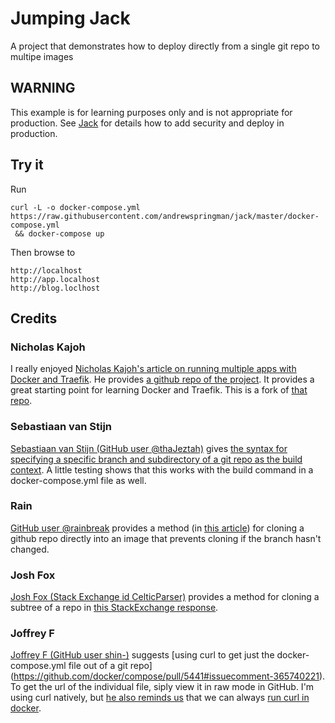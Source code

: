 # Jumping Jack
A project that demonstrates how to deploy directly from a single git repo to multipe images

## WARNING

This example is for learning purposes only and is not appropriate for production.  See [Jack](https://github.com/nicholaskajoh/jack) for details how to add security and deploy in production.

## Try it

Run
```shell
curl -L -o docker-compose.yml https://raw.githubusercontent.com/andrewspringman/jack/master/docker-compose.yml
 && docker-compose up
```
Then browse to
```
http://localhost
http://app.localhost
http://blog.loclhost
```

## Credits

### Nicholas Kajoh
I really enjoyed [Nicholas Kajoh's article on running multiple apps with Docker and Traefik](https://medium.com/@nicholaskajoh/how-to-run-multiple-apps-on-one-server-using-docker-and-traefik-de3f6a5ddb4c).  He provides [a github repo of the project](https://github.com/nicholaskajoh/jack).  It provides a great starting point for learning Docker and Traefik.  This is a fork of [that repo](https://github.com/nicholaskajoh/jack).

### Sebastiaan van Stijn
[Sebastiaan van Stijn (GitHub user @thaJeztah)](https://github.com/thaJeztah) gives [the syntax for specifying a specific branch and subdirectory of a git repo as the build context](https://github.com/moby/moby/issues/7071#issuecomment-234306681).  A little testing shows that this works with the build command in a docker-compose.yml file as well.

### Rain
[GitHub user @rainbreak](https://github.com/rainbreak) provides a method (in [this article](https://github.com/moby/moby/issues/14704)) for cloning a github repo directly into an image that prevents cloning if the branch hasn't changed.

### Josh Fox
[Josh Fox (Stack Exchange id CelticParser)](https://askubuntu.com/users/384425/celticparser) provides a method for cloning a subtree of a repo in [this StackExchange response](https://askubuntu.com/questions/460885/how-to-clone-git-repository-only-some-directories/729798#729798).

### Joffrey F
[Joffrey F (GitHub user shin-)](https://github.com/shin-) suggests [using curl to get just the docker-compose.yml file out of a git repo] (https://github.com/docker/compose/pull/5441#issuecomment-365740221).  To get the url of the individual file, siply view it in raw mode in GitHub.  I'm using curl natively, but [he also reminds us](https://github.com/docker/compose/pull/5441#issuecomment-372503247) that we can always [run curl in docker](https://hub.docker.com/r/appropriate/curl/).
